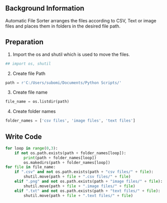## Background Information

Automatic File Sorter arranges the files according to CSV, Text or image files and places them in folders in the desired file path.

## Preparation
1. Import the os and shutil which is used to move the files.
``` python
## import os, shutil
```
2. Create file Path
``` python
path = r'C:/Users/subomi/Documents/Python Scripts/'
```
3. Create file name
``` python
file_name = os.listdir(path)
```
4. Create folder names
``` python
folder_names = ['csv files', 'image files', 'text files']
```

## Write Code
``` python
for loop in range(0,3):
    if not os.path.exists(path + folder_names[loop]):
        print(path + folder_names[loop])
        os.makedirs(path + folder_names[loop])
for file in file_name:
    if ".csv" and not os.path.exists(path + "csv files/" + file): 
        shutil.move(path + file + ".csv files/" + file) 
    elif ".png" and not os.path.exists(path + "image files/" + file):
        shutil.move(path + file + ".image files/" + file)
    elif ".txt" and not os.path.exists(path + "text files/" + file):
        shutil.move(path + file + ".text files/" + file)
```
        
